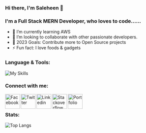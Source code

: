 ### Hi there, I'm Saleheen 👋

<!--
**STECHNO/stechno** is a ✨ _special_ ✨ repository because its `README.md` (this file) appears on your GitHub profile.
-->

### I'm a Full Stack MERN Developer, who loves to code......

- 🌱  I’m currently learning AWS
- 👯  I’m looking to collaborate with other passionate developers.
- 🥅  2023 Goals: Contribute more to Open Source projects
- ⚡  Fun fact: I love foods & gadgets

### Language & Tools:

![My Skills](https://skillicons.dev/icons?i=vscode,html,css,scss,bootstrap,materialui,tailwind,js,react,next,redux,vite,electron,nodejs,express,postman,mongodb,firebase,git,github,aws,gcp)

### Connect with me:

<!-- [<img src='https://cdn.jsdelivr.net/gh/devicons/devicon/icons/linkedin/linkedin-plain.svg'  width='34px' height="34px"  align="left" />][linkedin]-->
[<img src="https://img.icons8.com/fluency/48/facebook-new.png" alt="Facebook" width='48px' height="48px" align="left" />][facebook]
[<img src="https://img.icons8.com/fluency/48/twitterx--v1.png" alt="Twitter" width='48px' height="48px" align="left" />][twitter]
[<img src="https://img.icons8.com/fluency/48/linkedin.png" alt="Linkedin" width='48px' height="48px"  align="left" />][linkedin]
[<img src="https://img.icons8.com/color/48/stackoverflow.png" alt="Stackoverflow"  width='48px' height="48px"  align="left" />][stackoverflow]
[<img src="https://img.icons8.com/ios/48/domain--v1.png"  alt="Portfolio"  width='48px' height="48px"  align="left" />][portfolio]

<br />
<br />

### Stats:

![Top Langs](https://github-readme-stats.vercel.app/api/top-langs/?username=STECHNO&layout=compact)


[facebook]: https://www.facebook.com/saleheen.noor
[twitter]: https://twitter.com/isaleheen
[linkedin]: https://www.linkedin.com/in/saleheen-noor
[stackoverflow]: https://stackoverflow.com/users/6567203/saleheen-noor
[portfolio]: https://www.saleheennoor.com

